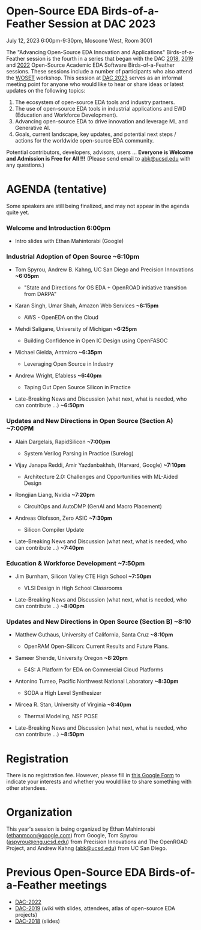 # Open-Source EDA Birds-of-a-Feather Session at DAC 2023

July 12, 2023 6:00pm-9:30pm, Moscone West, Room 3001

The "Advancing Open-Source EDA Innovation and Applications" Birds-of-a-Feather session is the fourth in a series that began with the DAC [2018](https://drive.google.com/open?id=1m8ZJEvfLcUhiL1KX7rj18gzi-zLhI6P2), [2019](https://github.com/The-OpenROAD-Project/Birds-of-a-Feather-Open-Source-Academic-EDA-Software/wiki/DAC-2019-Birds-of-a-Feather:-Open-Source-Academic-EDA-Software) and [2022](./README_2022.md) Open-Source Academic EDA Software Birds-of-a-Feather sessions. These sessions include a number of participants who also attend the [WOSET](https://woset-workshop.github.io/) workshop. This session at [DAC 2023](https://www.dac.com/) serves as an informal meeting point for anyone who would like to hear or share ideas or latest updates on the following topics:
  1. The ecosystem of open-source EDA tools and industry partners.
  2. The use of open-source EDA tools in industrial applications and EWD (Education and Workforce Development).
  3. Advancing open-source EDA to drive innovation and leverage ML and Generative AI.
  4. Goals, current landscape, key updates, and potential next steps / actions for the worldwide open-source EDA community.
  
Potential contributors, developers, advisors, users … **Everyone is Welcome and Admission is Free for All !!!** (Please send email to [abk@ucsd.edu](mailto:abk@ucsd.edu) with any questions.)

# AGENDA (tentative)

Some speakers are still being finalized, and may not appear in the agenda quite yet.
  
### Welcome and Introduction 6:00pm

- Intro slides with Ethan Mahintorabi (Google)

### Industrial Adoption of Open Source ~6:10pm

- Tom Spyrou, Andrew B. Kahng, UC San Diego and Precision Innovations **~6:05pm**
  - "State and Directions for OS EDA + OpenROAD initiative transition from DARPA" 
  
- Karan Singh, Umar Shah, Amazon Web Services **~6:15pm**
  - AWS - OpenEDA on the Cloud
  
- Mehdi Saligane, University of Michigan **~6:25pm**
  - Building Confidence in Open IC Design using OpenFASOC

- Michael Gielda, Antmicro **~6:35pm**
  - Leveraging Open Source in Industry

- Andrew Wright, Efabless **~6:40pm**
  - Taping Out Open Source Silicon in Practice

- Late-Breaking News and Discussion (what next, what is needed, who can contribute …) **~6:50pm**

### Updates and New Directions in Open Source (Section A) ~7:00PM

- Alain Dargelais, RapidSilicon **~7:00pm**
  - System Verilog Parsing in Practice (Surelog)

- Vijay Janapa Reddi, Amir Yazdanbakhsh, (Harvard, Google) **~7:10pm**
  - Architecture 2.0: Challenges and Opportunities with ML-Aided Design

- Rongjian Liang, Nvidia **~7:20pm**
  - CircuitOps and AutoDMP (GenAI and Macro Placement)

- Andreas Olofsson, Zero ASIC **~7:30pm**
  - Silicon Compiler Update

- Late-Breaking News and Discussion (what next, what is needed, who can contribute …) **~7:40pm**

### Education & Workforce Development  ~7:50pm

- Jim Burnham, Silicon Valley CTE High School **~7:50pm**
  - VLSI Design in High School Classrooms

- Late-Breaking News and Discussion (what next, what is needed, who can contribute …) **~8:00pm**

### Updates and New Directions in Open Source (Section B) ~8:10

- Matthew Guthaus, University of California, Santa Cruz **~8:10pm**
  - OpenRAM Open-Silicon: Current Results and Future Plans.

- Sameer Shende, University Oregon **~8:20pm**
  - E4S: A Platform for EDA on Commercial Cloud Platforms

- Antonino Tumeo, Pacific Northwest National Laboratory **~8:30pm**
  -  SODA a High Level Synthesizer

- Mircea R. Stan, University of Virginia **~8:40pm**
  - Thermal Modeling, NSF POSE


- Late-Breaking News and Discussion (what next, what is needed, who can contribute …) **~8:50pm**

# Registration
  
There is no registration fee. However, please fill in [this Google Form](https://docs.google.com/forms/d/e/1FAIpQLSeyzd9rCoGSq9jfT8C7Yo6bWbUiyZ6tlOZEN7vQ7REmlRMfSw/viewform) to indicate your interests and whether you would like to share something with other attendees.

# Organization
This year's session is being organized by Ethan Mahintorabi ([ethanmoon@google.com](mailto:ethanmoon@google.com)) from Google, Tom Spyrou ([aspyrou@eng.ucsd.edu](mailto:aspyrou@eng.ucsd.edu)) from Precision Innovations and The OpenROAD Project, and Andrew Kahng ([abk@ucsd.edu](mailto:abk@ucsd.edu)) from UC San Diego.

# Previous Open-Source EDA Birds-of-a-Feather meetings
- [DAC-2022](./README_2022.md)
- [DAC-2019](https://github.com/The-OpenROAD-Project/Birds-of-a-Feather-Open-Source-Academic-EDA-Software/wiki/DAC-2019-Birds-of-a-Feather:-Open-Source-Academic-EDA-Software) (wiki with slides, attendees, atlas of open-source EDA projects)
- [DAC-2018](https://drive.google.com/open?id=1m8ZJEvfLcUhiL1KX7rj18gzi-zLhI6P2) (slides)
